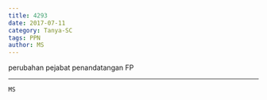 ```yaml
---
title: 4293
date: 2017-07-11
category: Tanya-SC
tags: PPN
author: MS
---
```


perubahan pejabat penandatangan FP

---



`MS`
